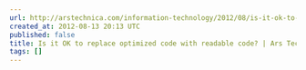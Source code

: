 ```yaml
---
url: http://arstechnica.com/information-technology/2012/08/is-it-ok-to-replace-optimized-code-with-readable-code/
created_at: 2012-08-13 20:13 UTC
published: false
title: Is it OK to replace optimized code with readable code? | Ars Technica
tags: []
---
```




